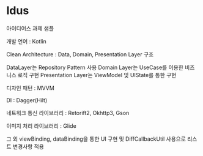 # Idus
아이디어스 과제 샘플

개발 언어 : Kotlin

Clean Architecture : Data, Domain, Presentation Layer 구조

DataLayer는 Repository Pattern 사용
Domain Layer는 UseCase를 이용한 비즈니스 로직 구현
Presentation Layer는 ViewModel 및 UIState를 통한 구현

디자인 패턴 : MVVM

DI : Dagger(Hilt)

네트워크 통신 라이브러리 : Retorift2, Okhttp3, Gson

이미지 처리 라이브러리 : Glide

그 외 viewBinding, dataBinding을 통한 UI 구현 및 DiffCallbackUtil 사용으로 리스트 변경사항 적용
